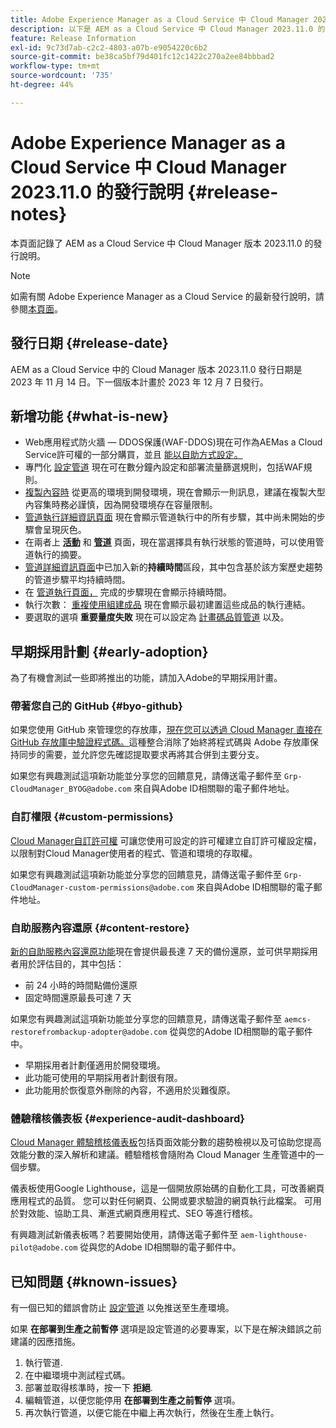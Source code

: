 ```yaml
---
title: Adobe Experience Manager as a Cloud Service 中 Cloud Manager 2023.11.0 的發行說明
description: 以下是 AEM as a Cloud Service 中 Cloud Manager 2023.11.0 的發行說明。
feature: Release Information
exl-id: 9c73d7ab-c2c2-4803-a07b-e9054220c6b2
source-git-commit: be38ca5bf79d401fc12c1422c270a2ee84bbbad2
workflow-type: tm+mt
source-wordcount: '735'
ht-degree: 44%

---
```



# Adobe Experience Manager as a Cloud Service 中 Cloud Manager 2023.11.0 的發行說明 {#release-notes}

本頁面記錄了 AEM as a Cloud Service 中 Cloud Manager 版本 2023.11.0 的發行說明。

>[!NOTE]
>
>如需有關 Adobe Experience Manager as a Cloud Service 的最新發行說明，請參閱[本頁面](/help/release-notes/release-notes-cloud/release-notes-current.md)。

## 發行日期 {#release-date}

AEM as a Cloud Service 中的 Cloud Manager 版本 2023.11.0 發行日期是 2023 年 11 月 14 日。下一個版本計畫於 2023 年 12 月 7 日發行。

## 新增功能 {#what-is-new}

* Web應用程式防火牆 — DDOS保護(WAF-DDOS)現在可作為AEMas a Cloud Service許可權的一部分購買，並且 [能以自助方式設定。](/help/implementing/cloud-manager/getting-access-to-aem-in-cloud/creating-production-programs.md)
* 專門化 [設定管道](/help/implementing/cloud-manager/configuring-pipelines/introduction-ci-cd-pipelines.md) 現在可在數分鐘內設定和部署流量篩選規則，包括WAF規則。
* [複製內容時](/help/implementing/developing/tools/content-copy.md) 從更高的環境到開發環境，現在會顯示一則訊息，建議在複製大型內容集時務必謹慎，因為開發環境存在容量限制。
* [管道執行詳細資訊頁面](/help/implementing/cloud-manager/configuring-pipelines/managing-pipelines.md#view-details) 現在會顯示管道執行中的所有步驟，其中尚未開始的步驟會呈現灰色。
* 在兩者上 **[活動](/help/implementing/cloud-manager/configuring-pipelines/managing-pipelines.md#activity)** 和 **[管道](/help/implementing/cloud-manager/configuring-pipelines/managing-pipelines.md#pipelines)** 頁面，現在當選擇具有執行狀態的管道時，可以使用管道執行的摘要。
* [管道詳細資訊頁面](/help/implementing/cloud-manager/configuring-pipelines/managing-pipelines.md#view-details)中已加入新的&#x200B;**持續時間**&#x200B;區段，其中包含基於該方案歷史趨勢的管道步驟平均持續時間。
* 在 [管道執行頁面，](/help/implementing/cloud-manager/configuring-pipelines/managing-pipelines.md#activity-window) 完成的步驟現在會顯示持續時間。
* 執行次數： [重複使用組建成品](/help/implementing/cloud-manager/getting-access-to-aem-in-cloud/setting-up-project.md#build-artifact-reuse) 現在會顯示最初建置這些成品的執行連結。
* 要選取的選項 **重要量度失敗** 現在可以設定為 [計畫碼品質管道](/help/implementing/cloud-manager/configuring-pipelines/configuring-non-production-pipelines.md) 以及。


## 早期採用計劃 {#early-adoption}

為了有機會測試一些即將推出的功能，請加入Adobe的早期採用計畫。

### 帶著您自己的 GitHub {#byo-github}

如果您使用 GitHub 來管理您的存放庫，[現在您可以透過 Cloud Manager 直接在 GitHub 存放庫中驗證程式碼。](/help/implementing/cloud-manager/managing-code/byo-github.md)這種整合消除了始終將程式碼與 Adobe 存放庫保持同步的需要，並允許您先確認提取要求再將其合併到主要分支。

如果您有興趣測試這項新功能並分享您的回饋意見，請傳送電子郵件至 `Grp-CloudManager_BYOG@adobe.com` 來自與Adobe ID相關聯的電子郵件地址。

### 自訂權限 {#custom-permissions}

[Cloud Manager自訂許可權](/help/implementing/cloud-manager/custom-permissions.md) 可讓您使用可設定的許可權建立自訂許可權設定檔，以限制對Cloud Manager使用者的程式、管道和環境的存取權。

如果您有興趣測試這項新功能並分享您的回饋意見，請傳送電子郵件至 `Grp-CloudManager-custom-permissions@adobe.com` 來自與Adobe ID相關聯的電子郵件地址。

### 自助服務內容還原 {#content-restore}

[新的自助服務內容還原功能](/help/operations/restore.md)現在會提供最長達 7 天的備份還原，並可供早期採用者用於評估目的，其中包括：

* 前 24 小時的時間點備份還原
* 固定時間還原最長可達 7 天

如果您有興趣測試這項新功能並分享您的回饋意見，請傳送電子郵件至 `aemcs-restorefrombackup-adopter@adobe.com` 從與您的Adobe ID相關聯的電子郵件中。

* 早期採用者計劃僅適用於開發環境。
* 此功能可使用的早期採用者計劃很有限。
* 此功能用於恢復意外刪除的內容，不適用於災難復原。

### 體驗稽核儀表板 {#experience-audit-dashboard}

[Cloud Manager 體驗稽核儀表板](/help/implementing/cloud-manager/experience-audit-dashboard.md)包括頁面效能分數的趨勢檢視以及可協助您提高效能分數的深入解析和建議。體驗稽核會隨附為 Cloud Manager 生產管道中的一個步驟。

儀表板使用Google Lighthouse，這是一個開放原始碼的自動化工具，可改善網頁應用程式的品質。 您可以對任何網頁、公開或要求驗證的網頁執行此檔案。 可用於對效能、協助工具、漸進式網頁應用程式、SEO 等進行稽核。

有興趣測試新儀表板嗎？若要開始使用，請傳送電子郵件至 `aem-lighthouse-pilot@adobe.com` 從與您的Adobe ID相關聯的電子郵件中。

## 已知問題 {#known-issues}

有一個已知的錯誤會防止 [設定管道](/help/implementing/cloud-manager/configuring-pipelines/introduction-ci-cd-pipelines.md##config-deployment-pipeline) 以免推送至生產環境。

如果 **在部署到生產之前暫停** 選項是設定管道的必要專案，以下是在解決錯誤之前建議的因應措施。

1. 執行管道.
1. 在中繼環境中測試程式碼。
1. 部署並取得核準時，按一下 **拒絕**.
1. 編輯管道，以便您能停用 **在部署到生產之前暫停** 選項。
1. 再次執行管道，以便它能在中繼上再次執行，然後在生產上執行。
